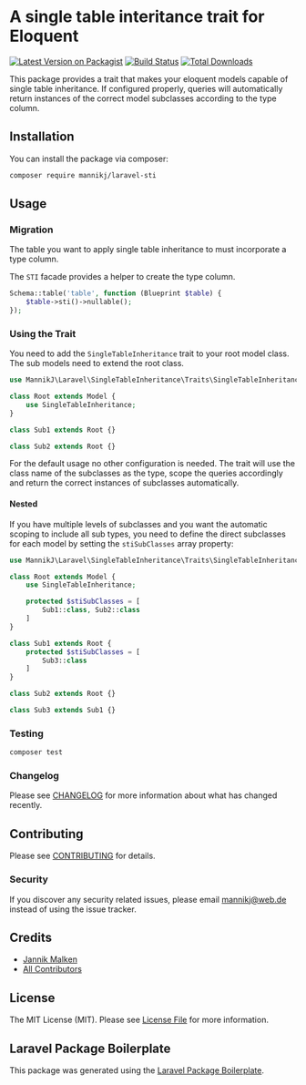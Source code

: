 # A single table interitance trait for Eloquent

[![Latest Version on Packagist](https://img.shields.io/packagist/v/mannikj/laravel-sti.svg?style=flat-square)](https://packagist.org/packages/mannikj/laravel-sti)
[![Build Status](https://img.shields.io/travis/mannikj/laravel-sti/master.svg?style=flat-square)](https://travis-ci.org/mannikj/laravel-sti)
[![Total Downloads](https://img.shields.io/packagist/dt/mannikj/laravel-sti.svg?style=flat-square)](https://packagist.org/packages/mannikj/laravel-sti)

This package provides a trait that makes your eloquent models capable of single table inheritance.
If configured properly, queries will automatically return instances of the correct model subclasses according to the type column.

## Installation

You can install the package via composer:

```bash
composer require mannikj/laravel-sti
```

## Usage

### Migration

The table you want to apply single table inheritance to must incorporate a type column.

The `STI` facade provides a helper to create the type column.

```php
Schema::table('table', function (Blueprint $table) {
    $table->sti()->nullable();
});
```

### Using the Trait

You need to add the `SingleTableInheritance` trait to your root model class.
The sub models need to extend the root class.

```php
use MannikJ\Laravel\SingleTableInheritance\Traits\SingleTableInheritance;

class Root extends Model {
    use SingleTableInheritance;
}

class Sub1 extends Root {}

class Sub2 extends Root {}
```

For the default usage no other configuration is needed.
The trait will use the class name of the subclasses as the type, scope the queries accordingly and return the correct instances
of subclasses automatically.

#### Nested

If you have multiple levels of subclasses and you want the automatic scoping to include all sub types, you need to define the direct subclasses for each model by setting the `stiSubClasses` array property:

```php
use MannikJ\Laravel\SingleTableInheritance\Traits\SingleTableInheritance;

class Root extends Model {
    use SingleTableInheritance;

    protected $stiSubClasses = [
        Sub1::class, Sub2::class
    ]
}

class Sub1 extends Root {
    protected $stiSubClasses = [
        Sub3::class
    ]
}

class Sub2 extends Root {}

class Sub3 extends Sub1 {}
```

### Testing

```bash
composer test
```

### Changelog

Please see [CHANGELOG](CHANGELOG.md) for more information about what has changed recently.

## Contributing

Please see [CONTRIBUTING](CONTRIBUTING.md) for details.

### Security

If you discover any security related issues, please email mannikj@web.de instead of using the issue tracker.

## Credits

-   [Jannik Malken](https://github.com/mannikj)
-   [All Contributors](../../contributors)

## License

The MIT License (MIT). Please see [License File](LICENSE.md) for more information.

## Laravel Package Boilerplate

This package was generated using the [Laravel Package Boilerplate](https://laravelpackageboilerplate.com).
